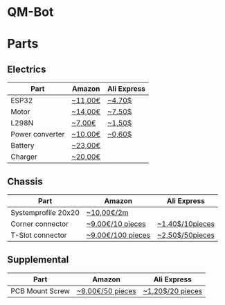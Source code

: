 # QM-Bot

# Parts
## Electrics
|Part|Amazon|Ali Express|
|----|------|-----------|
|ESP32|[~11,00€](https://www.amazon.de/dp/B073389HKY/?coliid=I35AR0BKBW4GYP&colid=269U9QX0R4I7&psc=0&ref_=lv_ov_lig_dp_it)|[~4.70$](https://www.aliexpress.com/item/ESP32-ESP-32-ESP-32S-Development-Board-WiFi-Bluetooth-Ultra-Low-Power-Consumption-Dual-Cores-ESP32/32829400260.html?spm=a2g0s.13010208.99999999.290.3fb73c00o0rm4x)|
|Motor|[~14,00€](https://www.amazon.de/dp/B0752ZY6YW/?coliid=I3302075WK5L9Q&colid=269U9QX0R4I7&psc=0&ref_=lv_ov_lig_dp_it)|[~7.50$](https://www.aliexpress.com/item/DC-12V-Gear-Reduction-Motor-Worm-Reversible-High-Torque-Turbo-Geared-Motor-2-100RPM-Mayitr-Mini/32828852765.html?spm=a2g0s.13010208.99999999.271.3fb73c00o0rm4x)|
|L298N|[~7,00€](https://www.amazon.de/dp/B013QTC18K/?coliid=I34Y55A6O03LMM&colid=269U9QX0R4I7&psc=0&ref_=lv_ov_lig_dp_it)|[~1,50$](https://www.aliexpress.com/item/Smart-Electronics-L298N-Stepper-DC-Motor-Driver-Shield-Expansion-Development-Board-for-Arduino-DIY-Car-Robot/32704610408.html?spm=a2g0s.13010208.99999999.284.3fb73c00o0rm4x)|
|Power converter|[~10,00€](https://amzn.to/2CzcvhC)|[~0,60$](https://www.aliexpress.com/item/DC-DC-6-12V-To-3-3V-5V-Buck-Step-Down-Power-Supply-Module-For-Arduino/32866463345.html?spm=a2g0s.9042311.0.0.6ef34c4dvT4hn5)|
|Battery|[~23,00€](https://www.amazon.de/dp/B01DQ2SIBQ/?coliid=I1PG25DP5QCU8Y&colid=269U9QX0R4I7&psc=0&ref_=lv_ov_lig_dp_it)||
|Charger|[~20,00€](https://www.amazon.de/dp/B000KAMDF0/?coliid=I17TOTG7UKOWXP&colid=269U9QX0R4I7&psc=0&ref_=lv_ov_lig_dp_it)||

## Chassis
|Part|Amazon|Ali Express|
|----|------|-----------|
|Systemprofile 20x20|[~10,00€/2m](https://www.amazon.de/dp/B07D7TX4JL/?coliid=IP7HWGE6VGVL&colid=269U9QX0R4I7&psc=0&ref_=lv_ov_lig_dp_it)||
|Corner connector|[~9,00€/10 pieces](https://www.amazon.de/dp/B07D2GMQVQ/?coliid=I19UUK88FBEBLB&colid=269U9QX0R4I7&psc=0&ref_=lv_ov_lig_dp_it)|[~1.40$/10pieces](https://www.aliexpress.com/item/10PC-T-slot-L-type-90-degree-EU-standard-2020-aluminum-profile-Inside-corner-connector-bracket/32799109924.html?spm=2114.search0204.3.115.6e9b74bce1m6tt&ws_ab_test=searchweb0_0,searchweb201602_1_10320_10065_10068_318_10547_10548_10696_10084_10083_10618_452_10304_10307_10820_532_10821_5727311_10302_204_10843_10059_5727211_10884_10887_100031_10319_10103,searchweb201603_60,ppcSwitch_0_ppcChannel&algo_expid=ed6cb00f-540e-499f-b4d0-b007a71d6f84-14&algo_pvid=ed6cb00f-540e-499f-b4d0-b007a71d6f84&priceBeautifyAB=0)|
|T-Slot connector|[~9,00€/100 pieces](https://www.amazon.de/dp/B079PPJTGW/?coliid=IJQTN91683XQ3&colid=269U9QX0R4I7&psc=0)|[~2,50$/50pieces](https://www.aliexpress.com/item/HOT-Carbon-steel-T-type-Nuts-Fastener-Aluminum-Connector-M3-M4-M5-For-EU-Standard-2020/32898416076.html?spm=2114.search0204.3.8.30ac6cc6BEBLI7&ws_ab_test=searchweb0_0,searchweb201602_1_10320_10065_10068_318_10547_10548_10696_10084_10083_10618_452_10304_10307_10820_532_10821_5727311_10302_204_10843_10059_5727211_10884_10887_100031_10319_10103,searchweb201603_60,ppcSwitch_0_ppcChannel&algo_expid=11149b34-bc39-4e3f-9294-0bbd73c0bebd-0&algo_pvid=11149b34-bc39-4e3f-9294-0bbd73c0bebd&priceBeautifyAB=0)|

## Supplemental
|Part|Amazon|Ali Express|
|----|------|-----------|
|PCB Mount Screw|[~8,00€/50 pieces](https://www.amazon.de/dp/B01MT4LC0F/?coliid=I1EXPTAV0TP9WM&colid=269U9QX0R4I7&psc=0&ref_=lv_ov_lig_dp_it)|[~1,20$/20 pieces](https://www.aliexpress.com/item/20Pcs-2-Pole-5mm-Pitch-PCB-Mount-Screw-Terminal-Block-8A-250V/32845886100.html?spm=2114.search0204.3.1.2094931bWhGFDu&ws_ab_test=searchweb0_0,searchweb201602_1_10320_10065_10068_318_10547_10548_10696_10084_10083_10618_452_10304_10307_10820_532_10821_5727311_10302_204_10843_10059_5727211_10884_10887_100031_10319_10103,searchweb201603_60,ppcSwitch_0_ppcChannel&algo_expid=5573d481-1c34-4622-a3e3-f4fd20e727f5-3&algo_pvid=5573d481-1c34-4622-a3e3-f4fd20e727f5&priceBeautifyAB=0)|
